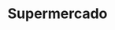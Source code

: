 ---
title: "Supermercado"
url: /ciudad-autonoma-de-buenos-aires/supermercado-avenida-belgrano/
shop: supermercado
---